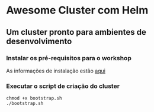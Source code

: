 # Awesome Cluster com Helm
## Um cluster pronto para ambientes de desenvolvimento

### Instalar os pré-requisitos para o workshop
As informações de instalação estão [aqui](../../tools/README.md)

### Executar o script de criação do cluster
```shell
chmod +x bootstrap.sh
./bootstrap.sh
```
